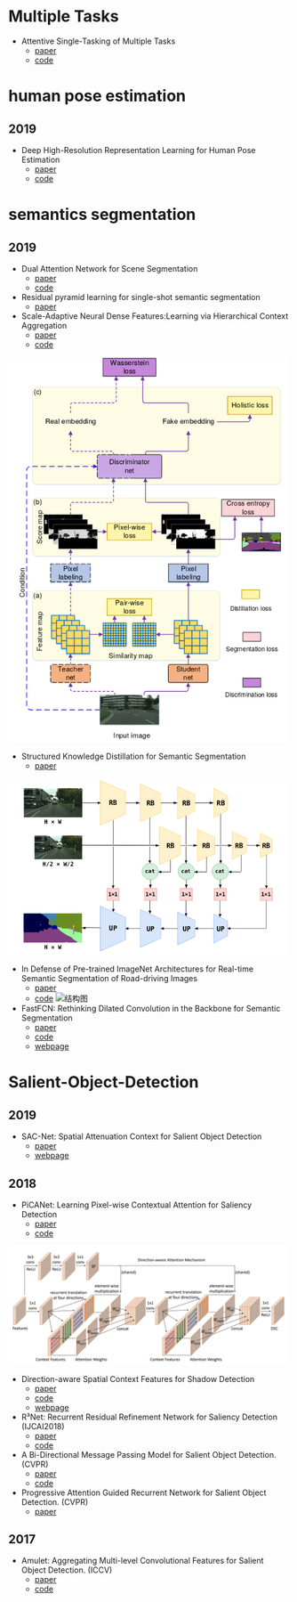 # Multiple Tasks
* Attentive Single-Tasking of Multiple Tasks
  + [paper](https://arxiv.org/pdf/1904.08918.pdf)
  + [code](http://vision.ee.ethz.ch/˜kmaninis/astmt/)




# human pose estimation
## 2019
* Deep High-Resolution Representation Learning for Human Pose Estimation
  + [paper](https://arxiv.org/abs/1902.09212)
  + [code](https://github.com/leoxiaobin/deep-high-resolution-net.pytorch)

# semantics segmentation
## 2019
* Dual Attention Network for Scene Segmentation
  + [paper](https://arxiv.org/pdf/1809.02983.pdf)
  + [code]( https://github.com/junfu1115/DANet/)
* Residual pyramid learning for single-shot semantic segmentation
  + [paper](https://arxiv.org/abs/1903.09746v1)
* Scale-Adaptive Neural Dense Features:Learning via Hierarchical Context Aggregation
  + [paper](https://arxiv.org/abs/1903.10427)
  + [code](https://github.com/jspenmar/SAND_features)

![结构图](https://github.com/sxfduter/Salient-Object-Detection/blob/master/Structured%20Knowledge%20Distillation.png)
* Structured Knowledge Distillation for Semantic Segmentation
  + [paper](https://arxiv.org/abs/1903.04197)
 
![结构图](https://github.com/sxfduter/Salient-Object-Detection/blob/master/swiftnet.png)
* In Defense of Pre-trained ImageNet Architectures for Real-time Semantic Segmentation of Road-driving Images
  + [paper](https://arxiv.org/abs/1903.08469?context=cs.CV)
  + [code](https://github.com/orsic/swiftnet)
![结构图](https://github.com/wuhuikai/FastFCN/blob/master/images/Framework.png)
* FastFCN: Rethinking Dilated Convolution in the Backbone for Semantic Segmentation
  + [paper](http://wuhuikai.me/FastFCNProject/fast_fcn.pdf)
  + [code](https://github.com/wuhuikai/FastFCN)
  + [webpage](http://wuhuikai.me/FastFCNProject/)
# Salient-Object-Detection
## 2019

* SAC-Net: Spatial Attenuation Context for Salient Object Detection 
  + [paper](https://arxiv.org/abs/1903.10152)
  + [webpage](https://xw-hu.github.io/)


## 2018
* PiCANet: Learning Pixel-wise Contextual Attention for Saliency Detection
  + [paper](https://arxiv.org/abs/1708.06433v2)
  + [code](https://github.com/Ugness/PiCANet-Implementation)


![结构图](https://github.com/sxfduter/Salient-Object-Detection/blob/master/%E6%8D%95%E8%8E%B7.PNG)
* Direction-aware Spatial Context Features for Shadow Detection
  + [paper](https://arxiv.org/abs/1712.04142?context=cs)
  + [code](https://github.com/xw-hu/DSC)
  + [webpage](https://xw-hu.github.io/)
* R³Net: Recurrent Residual Refinement Network for Saliency Detection (IJCAI2018)
  + [paper](https://www.ijcai.org/proceedings/2018/95)
  + [code](https://github.com/zijundeng/R3Net)
* A Bi-Directional Message Passing Model for Salient Object Detection. (CVPR)
  + [paper](http://openaccess.thecvf.com/content_cvpr_2018/html/Zhang_A_Bi-Directional_Message_CVPR_2018_paper.html)
  + [code](https://github.com/zhangludl/A-bi-directional-message-passing-model-for-salient-object-detection)
* Progressive Attention Guided Recurrent Network for Salient Object Detection. (CVPR)
  + [paper](http://openaccess.thecvf.com/content_cvpr_2018/html/Zhang_Progressive_Attention_Guided_CVPR_2018_paper.html)
## 2017
* Amulet: Aggregating Multi-level Convolutional Features for Salient Object Detection. (ICCV)
  + [paper](https://arxiv.org/abs/1708.02001)
  + [code](https://github.com/Pchank/caffe-sal)
  




